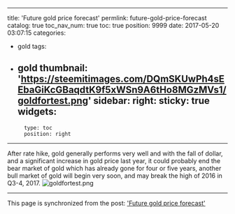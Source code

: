 
---
title: 'Future gold price forecast'
permlink: future-gold-price-forecast
catalog: true
toc_nav_num: true
toc: true
position: 9999
date: 2017-05-20 03:07:15
categories:
- gold
tags:
- gold
thumbnail: 'https://steemitimages.com/DQmSKUwPh4sEEbaGiKcGBaqdtK9f5xWSn9A6tHo8MGzMVs1/goldfortest.png'
sidebar:
    right:
        sticky: true
widgets:
    -
        type: toc
        position: right
---


After rate hike, gold generally performs very well and with the fall of dollar, and a significant increase in gold price last year, it could probably end the bear market of gold which has already gone for four or five years, another bull market of gold will begin very soon, and may break the high of 2016 in Q3-4, 2017.
![goldfortest.png](https://steemitimages.com/DQmSKUwPh4sEEbaGiKcGBaqdtK9f5xWSn9A6tHo8MGzMVs1/goldfortest.png)

- - -

This page is synchronized from the post: ['Future gold price forecast'](https://steemit.com/@htliao/future-gold-price-forecast)
